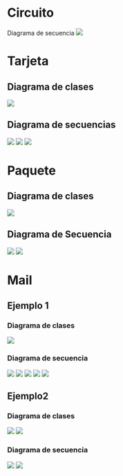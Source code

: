 # Circuito

Diagrama de secuencia 
<img src="http://www.plantuml.com/plantuml/png/hPJDRXCn4CVlVWghND93WEGObQYqa5EH8jHRn67McOPHT-t57qNawV5wOhDEMcaFv9BnUFu_puVNjyw3zQ5hHH__IL4FsikhrJrP5SYRAmbEvaKTqvYMFCZLNVfFWMoUeRR6FbBFf9Dz5l50ZlM3KU_vq9Z5wZ4qh1-CnIL_Yoxpatt9MDQCvHbZGnhQj9kiynCWuwCXX2VVehnvCd7JqH4_BJwk7q0VmKhkIQpZ2B8tLc8hrQbvSlOTbR4MSnFaFAKYvpdhxBYMVwH7sv46wS2JUmBbZINeK7kic3SVXYpMGhXdqZ5fwAJ3Nm6rmc_e71pmSqi7BTMWj0A2DpfqJJJ5RhukWvKhsQO2PZp1KntN0fId5_3uB_BTPdCNVw8u8eOBca39WHd2wyHWIKIeqFKjtbloQCbyGVT2eCZecVz9RiHYGK7niiwcHct10kDiOhttCUfQxF4CMOv8r_6LNDc_adG8q8vHoJ-lKjXv6_17EIH3HpI-qs_rRgJCr98VAqk2QHM1-JfDG3AX08io8tdzd-V3q0dpwT6zEXy6bDuj9_MEDNNlbbNlbX78d_yK82iAZuM59vJ5wEK7WxU6oY6LhV4t--g-GjSGsA_EmzxC-XZwTZClUpBo9FJOKPvlqLY4Pr4_0-CSXbDpz6pIBBaYVgt64jx9WhIOZq-gluiioEGOkgk3wch5BUfzwDg_"/>


# Tarjeta
## Diagrama de clases

<img src="http://www.plantuml.com/plantuml/png/fP7FJiCm3CRlUGghfuxHILmHXqbm1KqQF82NUbMafAdoXmlmxjXRQSAuW3WrTltz_DdUneGXPMULjXWZxFE1tbG74MtluHRCc9HQmuG3XfO3UFHZyYl-y-fDhpvcsKlC68mNfSvkieIZ4Vdz4WY5OebZAv23zn8oHp6SmX4rmGu79grFFQ5rt71sSbtRMfq_YuLdDd34lTS6hVWuwNOKd4ccZF9RgZYgkKy-EBJm5rjbe0UAEXFNinnmiaPZM7BVITeQJXA7yqelnomR_1TCoQ6XkMd0TvryPUiYf9W29XeCNfHSDMKEhkk_tl4dQkx6LVdyKgf8xzutcseAKDnupjOdhFFr2TIMnZux-ma0"/>

## Diagrama de secuencias

<img src="http://www.plantuml.com/plantuml/png/PLBDJW8n4BxtAIPuWKGmUYH8Y1ZE9kY9U1YxWvHqsqr_IFJfdItMRTSzTMQ-dsyck_41NOYj5a45JR0wMXF0gszwl7zOlv3prY18Qu1nweZWhLIeuOII81guA3mJoFXb6UI31VBGah4E6EHHDnOQ0eqz_Km15wkxtc4jHCU-IgeEsM-otCSFcW1ww1-ZsJQsdIOqoYR4K8vmRpwY-mLTtsF4QzfXdrP8iB8Xn66-JlwmX0u_qKrRZcgvKYRCX40Pr0K3NJ4tkzqJVqAaYfb3BcPWfvL4zqnUHcAHKkeMmadvHKmHkPV3bXQ5M3OgMkoMIKmdFuocCnX4CYGhv7e-JdiuelRqBXeQSolNuJo7jCxMchy5A_90ojUfBbtVjrIf3fH-dtpzh5qBvStAvl-SEsLGLm5Bl70KeZF5EB75XamJM_q3"/>
<img src="http://www.plantuml.com/plantuml/png/PLBDSjGm3BxxAJJbqiwmPU2uKtOAXTvWc2cSCXo4ezsgE7Amx49vUXoND6es9yd-VZufljICAPSXEFt9CcB20PH-5H9FdqWL3_Gky470asHABdCE11VxA1cK_zBRrszsNoXf5AozG5NZVIsZPmnmYvwW2DmptX7uyX31HyqHI670XvYWWXH37w4d23ZHxoZZ-SMhoM7dN4sKsVE8rUzaUrD-q0cWmbIixgxAC0P2uTWGIxl2VTE2wJ-erKU8hss6pp4D61hC7ZZNRNRD7xOmuW7JwL2Znjgnv3Fdq6U-nqoFc1VNr-_hvrphAdF9LHau1lQOFf3wGbN4Ihs4VCjwNXuZmdOEQosCs6naZghRJAfqqkNgz0mMaGOn2dE_MQVjzXYKlhkUrjndhijwkZRELPId0ItPY2_hiQis2xOowmsrztEyVglqD9jFr7uDoyt4-lZ7q-Wv2ZXdyLEIOymMX7wxHBaaiNDOvZp9PjTPI7klboHz6S8_"/>
<img src="http://www.plantuml.com/plantuml/png/NP3DRk8m4CVlVeeHUm49M1PjBeX5x8UuxMebsbFKmzGPmArZfnwRGz-fXpu3BrQJaCP9Jl7Cx_-XsR97vqEf1JyhKw734fXU0Xb9VuaPZ_HJgwC1ISQJ4rvvJR0-MEE1rIlz-BRS_2V7rY18Qu1H5nQo1PnG4WG3PuLFLA-aPM_X-mB806aeBcy81G47aA6iDE7btV8Szig0HwSE26obGZrVVxt6ROI8zRoIgi8OFbhjmoED01ckFuFTxyRHA5iJtNF0tND0TuEQ_o5nLrVvPrs9kiRIWH3vR5FdmmegFA8RPuk942YzEgEdPlLbj_iLFo7gLnHqTQ8CAwqakZ_4Cf3nDZfCmPyKpqDJ25PjjSGvzMZzar4CYQ9MJjojnXFeJ5gaTMZVis79tBj03wAWeRGNsjqYNsOzkgEwAwI7_3pVCfj2xuHzh2tQ6mvpq-0Kl4L7F4-GMYgsP8fGwWy0"/>

# Paquete

## Diagrama de clases
<img src="http://www.plantuml.com/plantuml/png/ZP91Jpen4CNlyoaQJl-_PZTwDHx0W3S8KUDzKiRD9DqMfxCaYdnt2pRDmXBbL7ZpUzitCnr7HT6kTM0TncYM-DwHqXRWsbXqjdCeIo7BOUOt7FxzDtU6lGBiik55y8Ei1hE5ogmeAdjK50u9d79o9gilfMErTyUKewAtZEM67K0wIDxGafb55LHg60ynjeDq3nYfPytX5a5QT8TeYroxpFZShKbUoONFlNTz8EVikGsPhCpyaW-UTE4tmMcGumOcZL23gp1CyPHqzpjRzl0esB0pby4Jhxpeh2EKlmpvGPZHxSY4gjgVPUU9qlmJpe8dQqiy5MLekAdh-cfKflJ3bpyHe5Uv_whhF9zJEOzY8FUQ1ZXAbedUri_MytE2CVbLrxfl"/>

## Diagrama de Secuencia

<img src="http://www.plantuml.com/plantuml/png/PP9Dwnen48Vl-HI3lLZgqbheHUoYqdeh22szI0zZCbs2sMIR5q4_VRF-JHpMFUs4NvuyCymcHFGnzKQ4ixO3UkmXqBz4Lj8F2W4xsXhTMP1a8taHTJG4wx_EHWZwHb-Ndzi3vdma26aWVo7ZRWjGEeEjr0ZBBv_E_GB8Nfo9pci7QAEsIHf23rTG19uwD6xzSQIsGWpPI4izv1pCLW_w3330ut-I-ENnIZAwUwGKaypFqUttw7PFFKjnSiagz5UOVQ-Azyop5EBOjELnM8548vD1V_0ajSivxURlXK0PzGKZrUIx_NwNFr7gfgrwZFAjZ2epAgBc2gCUD5m5ZdNGVuIYb-k2lSsQVkbXXu7c5SKys9rYmeucBaDbSHa-R66S6s1m7YGgP4l1HTdacUYs6zT4EJub5Ynsx6XYXmy0T-C4GLOnZQOzvbiXzGYAmBW01H3W0xor2gVSAyUL1TraLkhDVm00"/>
<img src="http://www.plantuml.com/plantuml/png/PP31JW8n48RlVOe9Nj1051Cl10aIvIOXqNWX7YPb91EwBRQp9FBqZaYR0dlQDj__pT-P9C4eRUDCsh3VOiG64dstv2szKagufYV7Qm-Ml50qmk88Hb_12oJUq-FWVhn0vOLW7cA3hWShLgctZ31ukDiqFGKzaDy59o5oIAFRl_ZO61qdR7cBAkiCZveEO8BZ_ndn7l67h8G3aWzdp7-90_7MRYb-a0jxOvRzSPR242mwspgCYqYMmulVSUXU6uDMU8T2XRoQpQRwcNnMIHvRMPxpUzLH58NBZdBHFwcor1rzcXLT14qrjNhAHVif9kgMbLSDgapkK5sTjPZ33MWJgAkSB32pcbjge2JgG1QQ2VbLsxXV"/>

# Mail
## Ejemplo 1
### Diagrama de clases
<img src="http://www.plantuml.com/plantuml/png/hLB1QiCm3BthAqHFBMiAwN6CKHWx3hQLVO29tI1muYBRtI7hlyyEzfA6Z7NGKnvFJq_IYtVM2NQ-qL1fOIr-M2-OJ0S5gb2I1k_nkGS0TwXQnuAN90Dh7LDRhz6gsZD94RbzngkeFWfhoY1UHsG_3KV9QuAh9DW6mQycvxJLYzUEZbfrjxNTKzER5ZYwA8uu2KroSkZyj3DGwnGVHAM62TWD7hZyOuctzslKF_8d8was-A-UlEvbr-mzeISz0LoK2pH5qN_p3vWhfXW1igWdYyTHBOmuAQO3LK8QBgzMRW66K1--DfkGreH9WKpPV150yhrOU9INpHXsgfM-qTy0"/>

### Diagrama de secuencia
<img src="http://www.plantuml.com/plantuml/png/TP71Ii0m38RlUOgmau9xWHraZo0CJpl5fKfWQqVJJdnxmsPBcNfAIFyl_zzsr4GnvMs5tQeiifDFs0slcYbAw90KV_gROf9jNzqfk5fu2zapnI_i9lUHep3nUVn2gfyXCW3C_NDPXmCwdoB51-4dr48y0Yr93agk-XR0sCl9q8DMuV_P8eIh6bfJDF1VO0rRzNthgvH4tqqTB57Ttjxg9Ybpqym8x7uRbLbDNIRj6upEi_tIDm00"/>
<img src="http://www.plantuml.com/plantuml/png/TP712eCm38RlUOhYQOFv0Xw6i1SOZ9qy1TkDW5ffedlz1RMbTEoK4Byllw4j2mPPnW5chTJJZ9EOgddoWe5yPP3DqHV4WyPvS1kmjyNtcxVqtXVSaVdZWmM0hhx6VQOnRfA0uKJsOleDFmFsGYkAIwcHLd7FKM_5WUmVCL9mLFLYVcQMLc8WmNMUo2Z4BwLz89zMvySKI9mhqncmxZV8kkANuoI_ldMJrTVv0W00"/>
<img src="http://www.plantuml.com/plantuml/png/XP4nQyCm48Nt-nKYKmFD48qUIg1peL3QfTDXAUN0Zemaft-_gkqpEjaYK-ukxptxVRw4Y3wEVGT3-gMM1hn5TMW-muYUt45XKCjSADx6BjBGsKd2YzJShQShjMYSFpSVrBFwAxiNgUyOmg_pPjBnKatLbLHTfBuwGpzpcNa4-3wzS37Lg063Ep-HUKxJ_CmZO1lfZj6k_LcUdDptaNNL0K_9BVgd12xaAocIbp2dC8OaWdP2LfYhuRHzbO2HmZLvt7zXOpVkx2QyUq3rrAUTW1_hzAIk1agNeDYmYqb3lgIevRkBa39WqS0YBV3eEXvsLk1eoF_WVjcDkS75tipOTty0"/>
<img src="http://www.plantuml.com/plantuml/png/TO_1oeCm3CVlUOhYwVjWle07yH46OoTFmNOGg5gQw5v_dMj6wRPJOlpzady75eoopHv2gZHHm4LCqrrvmqXhOv1DxYlYGdFmxW1URVN_ZCptDTg3q0y06DjUDvhEk4KYnZ-o9nCoymyu2UqeJZbGlktphMJkwCd-L9M3N9Ef6GhtYwSKlF6slCeenBT4hyzSkhnuKeteF36Z0Ui-3rbNXIudMOV1BNQR_GC0"/>
<img src="http://www.plantuml.com/plantuml/png/RP7F2eCm3CRlUOhYQOFv0Xw6Zp0TEtaAjeE0VwI9xlKNr9RIxTIG_BxlIsZDWbxMSO15N-ffmKbCKRruHKzpOP3DMMV4ayPbS3jmbDcyQVVP0va_ixS0q9Ntu6KguoRnw2zaRwPfhu2zq8RYObeWLNJugsR3WUmVKI3WV5KJSXDLgeXpY62P9Z4AyLlfMNU8jka16HBwodG6hFiDiYvRD-s4gsitMVsDBm00"/>

## Ejemplo2
### Diagrama de clases
<img src="http://www.plantuml.com/plantuml/png/bP3BJiCm44Nt_efHLYsGIcmZX8fOiQZ4Gtp0o9v68qtio0zO1FuTjwuR4JPqbUZgdBcUsOQ8FgP1b1OC0HwaTpjacTGra8qU_OhD3GJgasU3Pftp3_AyPusQdNsocb6Ep9ZzJ-VD6ZhO9Oay2e7wLgV9xo6XPpUf5jYemnWKDd_cPu5j9Bz7JV1MOvXc0LPd6hgA5BCqlRp-XpxZZyvmx-0Yv_cqwszhh6bNWUAeUbLeRXjexw6vQkezCflANr3pkdTVcqtUOvcKfoxJsgNgo4EBQzlZTsOx8A61RCnDMx8c3V83"/>
<img src="http://www.plantuml.com/plantuml/png/bPBVojim3CNl_HIw_CAsF43emhURmM2zAdi04Qkfm963BQ-3qdUVY4d_j2lRxchffzEZ4xrdnQHb2YwJWk14USQ1TZHZGeq990evDmJC6Rw4CMwHmybz019DcDxOVuHCOqdiqJTM_qc9zppWm56-oS0O5cQs-MDCle4EjYKepu70dPr49KWy7XJY_l87NLVbtOud0o-YtWnz1g4ZrCQR7ZYt9HTC77FZ4cb9Sektw-_5werJ4WyIbLuwU5xaneqr-B_TfFPUav_JkTggYQzHVSKGs4UWNsh4jNvwI7n7Gn6FYN7H7QBdCJRk_21tSlywLmVhWZRs2TX31raJosYlTLchVUUicn_rtI_wQ9R_UY8r1NXv9EPX_IRGjlsbRiXcmv8LnGIKeE_lmMgvUu9gtP10UtsjP-JQCdQvZwhvH_ITn9Sf_0O0"/>

### Diagrama de secuencia
<img src="http://www.plantuml.com/plantuml/png/RL0xRiGW4Eqv1Tfg8uKSm0NQ721LbCfACJ8JPoGC5WFEzMCm9X-sug5vdtbpumWXfiMATNzfeXLSb9VXsSx-1SXU9B3CuEzSRc39WF5XUALbjLXu1_pdzCO90lb2g5Y8KUdYAWT9RWx84Ava7YNZd48sVX0mHTeWuf4-1Sou9XIfqlMxcpZykiPFugTq973JDqtbgf_aiPLu5xrb6VPhDHzzjkcuNONM-rIetq4CaVXZv_fCCTYf-jNlQxe3AJsssNd86pgJ5liD"/>
<img src="http://www.plantuml.com/plantuml/png/XL2zRW8n3Dxp51OJbQ13nniG7JimCPuwM4cWbdB9AKwErwzxLqDJgZB5ZltzVDvpmLpg4CmeBraQCHPOTQ_Xd0v8OGN88CNl-P66CVXvkfJjVC903btABzsXXaAwguqn_NOtyq87ayzq8ekMKdoBme5XJMu38p9VKdPF1csX2OjVdDZifVxM1JEpR7VQTn3zPLq-Y9yhLyoKU0Dq8r7W7Uwn3rM-fbYWGg9VZJoq-hfy2zwhujUXf5UITp3E_sbNmFr_GCLTRsLwDNUVyUXjZGupuHpJ9aVdf7Vw6TCOBTK0Oo4-oMQIV2hQOFO-kZg4Jm00"/>


